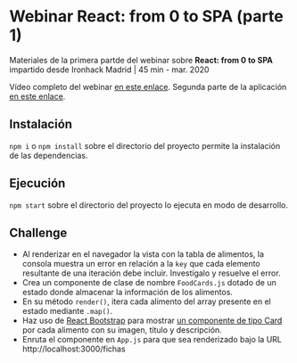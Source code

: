 # Webinar React: from 0 to SPA (parte 1)

Materiales de la primera partde del webinar sobre  **React: from 0 to SPA** impartido desde Ironhack Madrid | 45 min - mar. 2020

Vídeo completo del webinar [en este enlace](https://www.youtube.com/watch?v=JNTix3tbfLY).
Segunda parte de la aplicación [en este enlace](https://github.com/german-alvarez-dev/webinar-react-spa-2).

## Instalación

`npm i` o `npm install` sobre el directorio del proyecto permite la instalación de las dependencias.

## Ejecución 

`npm start` sobre el directorio del proyecto lo ejecuta en modo de desarrollo.

## Challenge
- Al renderizar en el navegador la vista con la tabla de alimentos, la consola muestra un error en relación a la `key` que cada elemento resultante de una iteración debe incluir. Investígalo y resuelve el error.
- Crea un componente de clase de nombre `FoodCards.js` dotado de un estado donde almacenar la información de los alimentos.
- En su método `render()`, itera cada alimento del array presente en el estado mediante `.map()`.
- Haz uso de [React Bootstrap](https://react-bootstrap.github.io/) para mostrar [un componente de tipo Card](https://react-bootstrap.github.io/components/cards/) por cada alimento con su imagen, título y descripción.
- Enruta el componente en `App.js` para que sea renderizado bajo la URL http://localhost:3000/fichas
